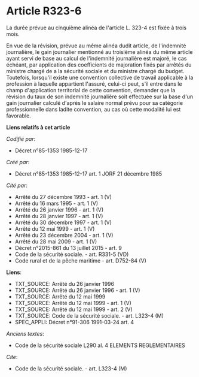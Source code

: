 # Article R323-6

La durée prévue au cinquième alinéa de l'article L. 323-4 est fixée à trois mois.

En vue de la révision, prévue au même alinéa dudit article, de l'indemnité journalière, le gain journalier mentionné au
troisième alinéa du même article ayant servi de base au calcul de l'indemnité journalière est majoré, le cas échéant, par
application des coefficients de majoration fixés par arrêtés du ministre chargé de a la sécurité sociale et du ministre
chargé du budget. Toutefois, lorsqu'il existe une convention collective de travail applicable à la profession à laquelle
appartient l'assuré, celui-ci peut, s'il entre dans le champ d'application territorial de cette convention, demander que la
révision du taux de son indemnité journalière soit effectuée sur la base d'un gain journalier calculé d'après le salaire
normal prévu pour sa catégorie professionnelle dans ladite convention, au cas où cette modalité lui est favorable.

**Liens relatifs à cet article**

_Codifié par_:

  - Décret n°85-1353 1985-12-17

_Créé par_:

  - Décret n°85-1353 1985-12-17 art. 1 JORF 21 décembre 1985

_Cité par_:

  - Arrêté du 27 décembre 1993 - art. 1 (V)
  - Arrêté du 16 mars 1995 - art. 1 (V)
  - Arrêté du 26 janvier 1996 - art. 1 (V)
  - Arrêté du 28 janvier 1997 - art. 1 (V)
  - Arrêté du 30 décembre 1997 - art. 1 (V)
  - Arrêté du 12 mai 1999 - art. 1 (V)
  - Arrêté du 23 décembre 2004 - art. 1 (V)
  - Arrêté du 28 mai 2009 - art. 1 (V)
  - Décret n°2015-861 du 13 juillet 2015 - art. 9
  - Code de la sécurité sociale. - art. R331-5 (VD)
  - Code rural et de la pêche maritime - art. D752-84 (V)

**Liens**:

  - TXT_SOURCE: Arrêté du 26 janvier 1996
  - TXT_SOURCE: Arrêté du 26 janvier 1996 - art. 1 (V)
  - TXT_SOURCE: Arrêté du 12 mai 1999
  - TXT_SOURCE: Arrêté du 12 mai 1999 - art. 1 (V)
  - TXT_SOURCE: Arrêté du 12 mai 1999 - art. 2 (V)
  - TXT_SOURCE: Code de la sécurité sociale. - art. L323-4 (M)
  - SPEC_APPLI: Décret n°91-306 1991-03-24 art. 4

_Anciens textes_:

  - Code de la sécurité sociale L290 al. 4 ELEMENTS REGLEMENTAIRES

_Cite_:

  - Code de la sécurité sociale. - art. L323-4 (M)
